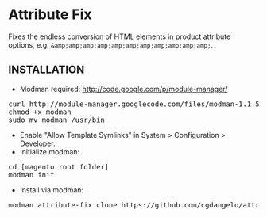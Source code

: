 # Attribute Fix
Fixes the endless conversion of HTML elements in product attribute options, e.g. `&amp;amp;amp;amp;amp;amp;amp;amp;amp;amp;amp;`.

## INSTALLATION
- Modman required: <http://code.google.com/p/module-manager/>
<pre>
curl http://module-manager.googlecode.com/files/modman-1.1.5 > modman
chmod +x modman
sudo mv modman /usr/bin
</pre>
- Enable "Allow Template Symlinks" in System > Configuration > Developer.
- Initialize modman:
<pre>
cd [magento root folder]
modman init
</pre>
- Install via modman:
<pre>
modman attribute-fix clone https://github.com/cgdangelo/attribute-fix.git
</pre>
